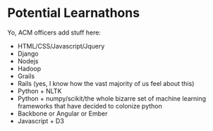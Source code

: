 # Potential Learnathons
Yo, ACM officers add stuff here:
* HTML/CSS/Javascript/Jquery
* Django
* Nodejs
* Hadoop
* Grails
* Rails (yes, I know how the vast majority of us feel about this)
* Python + NLTK
* Python + numpy/scikit/the whole bizarre set of machine learning frameworks that have decided to colonize python 
* Backbone or Angular or Ember
* Javascript + D3
